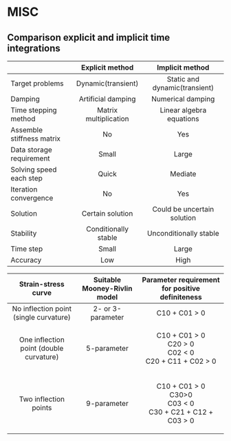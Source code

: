 # MISC

## Comparison explicit and implicit time integrations

|   | Explicit method | Implicit method |
| - | :-------: | :-------: |
| Target problems | Dynamic(transient) | Static and dynamic(transient) |
| Damping | Artificial damping | Numerical damping |
| Time stepping method | Matrix multiplication | Linear algebra equations |
| Assemble stiffness matrix | No | Yes |
| Data storage requirement | Small | Large |
| Solving speed each step | Quick | Mediate |
| Iteration convergence | No | Yes |
| Solution | Certain solution | Could be uncertain solution |
| Stability | Conditionally stable | Unconditionally stable |
| Time step | Small | Large |
| Accuracy | Low | High |



| Strain-stress curve | Suitable Mooney-Rivlin model | Parameter requirement for positive definiteness | 
| :-------: | :-------: | :-------: |
| No inflection point (single curvature) | 2- or 3-parameter | C10 + C01 > 0 |
| One inflection point (double curvature) | 5-parameter | <p>C10 + C01 > 0<br>C20 > 0<br>C02 < 0<br>C20 + C11 + C02 > 0</p> | 
| Two inflection points | 9-parameter | <p>C10 + C01 > 0<br>C30>0<br>C03 < 0<br>C30 + C21 + C12 + C03 > 0</p> | 

